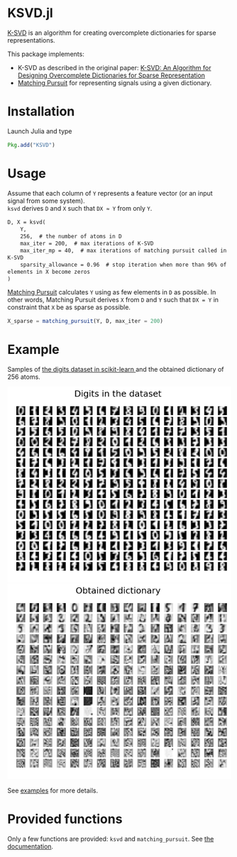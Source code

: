 # KSVD.jl

[K-SVD](https://en.wikipedia.org/wiki/K-SVD) is an algorithm for creating overcomplete dictionaries for sparse representations.  

This package implements:

* K-SVD as described in the original paper: [K-SVD: An Algorithm for Designing Overcomplete Dictionaries for Sparse Representation](http://www.cs.technion.ac.il/~freddy/papers/120.pdf)
* [Matching Pursuit](https://en.wikipedia.org/wiki/Matching_pursuit) for representing signals using a given dictionary.

# Installation
Launch Julia and type

```julia
Pkg.add("KSVD")
```

# Usage

Assume that each column of `Y` represents a feature vector (or an input signal from some system).  
`ksvd` derives `D` and `X` such that `DX ≈ Y` from only `Y`.  

```
D, X = ksvd(
    Y,
    256,  # the number of atoms in D
    max_iter = 200,  # max iterations of K-SVD
    max_iter_mp = 40,  # max iterations of matching pursuit called in K-SVD
    sparsity_allowance = 0.96  # stop iteration when more than 96% of elements in X become zeros
)
```

[Matching Pursuit](https://en.wikipedia.org/wiki/Matching_pursuit) calculates `Y` using as few elements in `D` as possible. In other words, Matching Pursuit derives `X` from `D` and `Y` such that `DX = Y` in constraint that `X` be as sparse as possible.

```julia
X_sparse = matching_pursuit(Y, D, max_iter = 200)
```

# Example
Samples of [the digits dataset in scikit-learn ](http://scikit-learn.org/stable/auto_examples/datasets/plot_digits_last_image.html) and the obtained dictionary of 256 atoms.

![images](examples/digit_images.png)
![digits256](examples/digits256.png)

See [examples](examples) for more details.

# Provided functions

Only a few functions are provided: `ksvd` and `matching_pursuit`.
See [the documentation](docs/build/index.md).
